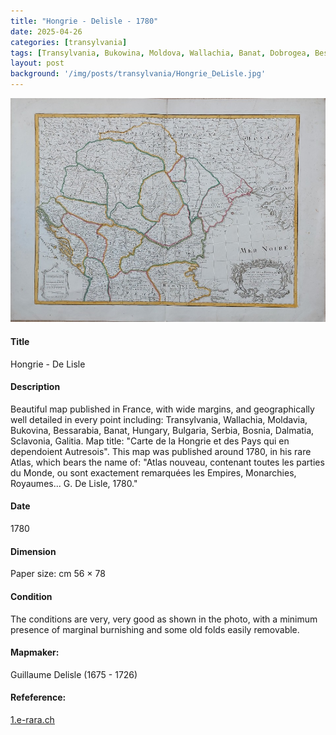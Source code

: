 ```yaml
---
title: "Hongrie - Delisle - 1780"
date: 2025-04-26
categories: [transylvania]
tags: [Transylvania, Bukowina, Moldova, Wallachia, Banat, Dobrogea, Bessarabia]
layout: post
background: '/img/posts/transylvania/Hongrie_DeLisle.jpg'
---
```

![Map](/img/posts/transylvania/Hongrie_DeLisle.jpg "Map")
#### Title ####
Hongrie - De Lisle

#### Description ####
Beautiful map published in France, with wide margins, and geographically well detailed in every point including: Transylvania, Wallachia, Moldavia, Bukovina, Bessarabia, Banat, Hungary, Bulgaria, Serbia, Bosnia, Dalmatia, Sclavonia, Galitia. 
Map title: "Carte de la Hongrie et des Pays qui en dependoient Autresois". 
This map was published around 1780, in his rare Atlas, which bears the name of: "Atlas nouveau, contenant toutes les parties du Monde, ou sont exactement remarquées les Empires, Monarchies, Royaumes... G. De Lisle, 1780."

#### Date ####
1780

#### Dimension ####
Paper size: cm 56 × 78

#### Condition ####
The conditions are very, very good as shown in the photo, with a minimum presence of marginal burnishing and some old folds easily removable.

#### Mapmaker: ####
Guillaume Delisle (1675 - 1726)

#### Refeference: ####
<p><a href="https://doi.org/10.3931/e-rara-128568">1.e-rara.ch</a></p>
